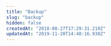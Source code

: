 ```yaml
---
title: "Backup"
slug: "backup"
hidden: false
createdAt: "2018-08-27T17:29:31.210Z"
updatedAt: "2019-11-20T14:48:16.938Z"
---
```

